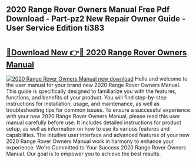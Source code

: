 ## 2020 Range Rover Owners Manual Free Pdf Download - Part-pz2 New Repair Owner Guide - User Service Edition ti383

# <h2><a href="http://bc23879.oget.top/?id=2020+Range+Rover+Owners+Manual">🔗Download New 👉🔴 2020 Range Rover Owners Manual</a></h2>

[![2020 Range Rover Owners Manual new download](https://i.imgur.com/5g1atiW.png)](http://bc23879.oget.top/?id=2020+Range+Rover+Owners+Manual)
Hello and welcome to the user manual for your brand new 2020 Range Rover Owners Manual. This guide is specifically designed to familiarize you with the features, functions, and benefits of your product. You will find step-by-step instructions for installation, usage, and maintenance, as well as troubleshooting tips for common issues. To ensure a successful experience with your new 2020 Range Rover Owners Manual, please read this user manual carefully before use. It includes detailed instructions for product setup, as well as information on how to use its various features and capabilities. The intuitive user interface and advanced features of your new 2020 Range Rover Owners Manual work in harmony to enhance your experience. We're Committed to Your Success 2020 Range Rover Owners Manual. Our goal is to empower you to achieve the best results.
